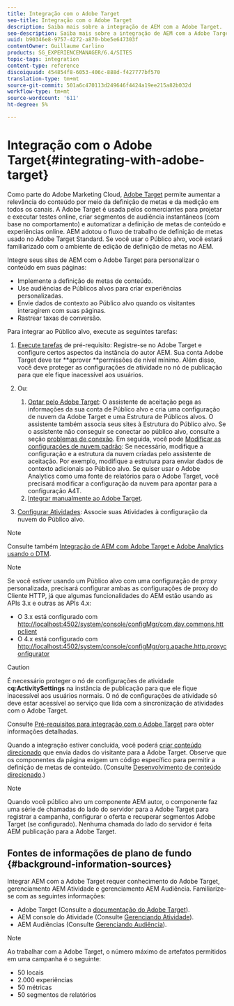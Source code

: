 ```yaml
---
title: Integração com o Adobe Target
seo-title: Integração com o Adobe Target
description: Saiba mais sobre a integração de AEM com a Adobe Target.
seo-description: Saiba mais sobre a integração de AEM com a Adobe Target.
uuid: b90346e8-9757-4272-a870-bbe5e647303f
contentOwner: Guillaume Carlino
products: SG_EXPERIENCEMANAGER/6.4/SITES
topic-tags: integration
content-type: reference
discoiquuid: 454854f8-6053-406c-888d-f427777bf570
translation-type: tm+mt
source-git-commit: 501a6c470113d249646f4424a19ee215a82b032d
workflow-type: tm+mt
source-wordcount: '611'
ht-degree: 5%

---
```



# Integração com o Adobe Target{#integrating-with-adobe-target}

Como parte do Adobe Marketing Cloud, [Adobe Target](http://www.adobe.com/ro/solutions/testing-targeting/testandtarget.html) permite aumentar a relevância do conteúdo por meio da definição de metas e da medição em todos os canais. A Adobe Target é usada pelos comerciantes para projetar e executar testes online, criar segmentos de audiência instantâneos (com base no comportamento) e automatizar a definição de metas de conteúdo e experiências online. AEM adotou o fluxo de trabalho de definição de metas usado no Adobe Target Standard. Se você usar o Público alvo, você estará familiarizado com o ambiente de edição de definição de metas no AEM.

Integre seus sites de AEM com o Adobe Target para personalizar o conteúdo em suas páginas:

* Implemente a definição de metas de conteúdo.
* Use audiências de Públicos alvos para criar experiências personalizadas.
* Envie dados de contexto ao Público alvo quando os visitantes interagirem com suas páginas.
* Rastrear taxas de conversão.

Para integrar ao Público alvo, execute as seguintes tarefas:

1. [Execute tarefas](/help/sites-administering/target-requirements.md) de pré-requisito: Registre-se no Adobe Target e configure certos aspectos da instância do autor AEM. Sua conta Adobe Target deve ter **aprover **permissões de nível mínimo. Além disso, você deve proteger as configurações de atividade no nó de publicação para que ele fique inacessível aos usuários.

1. Ou:

   1. [Optar pelo Adobe Target](/help/sites-administering/opt-in.md): O assistente de aceitação pega as informações da sua conta de Público alvo e cria uma configuração de nuvem da Adobe Target e uma Estrutura de Públicos alvos. O assistente também associa seus sites à Estrutura do Público alvo. Se o assistente não conseguir se conectar ao público alvo, consulte a seção [problemas de conexão](/help/sites-administering/target-configuring.md#troubleshooting-target-connection-problems). Em seguida, você pode [Modificar as configurações de nuvem padrão](/help/sites-administering/target-configuring.md#modifying-the-opt-in-wizard-configurations): Se necessário, modifique a configuração e a estrutura da nuvem criadas pelo assistente de aceitação. Por exemplo, modifique a estrutura para enviar dados de contexto adicionais ao Público alvo. Se quiser usar o Adobe Analytics como uma fonte de relatórios para o Adobe Target, você precisará modificar a configuração da nuvem para apontar para a configuração A4T.
   1. [Integrar manualmente ao Adobe Target](/help/sites-administering/target-configuring.md#manually-integrating-with-adobe-target).

1. [Configurar Atividades](/help/sites-authoring/activitylib.md): Associe suas Atividades à configuração da nuvem do Público alvo.

>[!NOTE]
>
>Consulte também [Integração de AEM com Adobe Target e Adobe Analytics usando o DTM](https://helpx.adobe.com/experience-manager/using/integrate-digital-marketing-solutions.html).

>[!NOTE]
>
>Se você estiver usando um Público alvo com uma configuração de proxy personalizada, precisará configurar ambas as configurações de proxy do Cliente HTTP, já que algumas funcionalidades do AEM estão usando as APIs 3.x e outras as APIs 4.x:
>
>* O 3.x está configurado com [http://localhost:4502/system/console/configMgr/com.day.commons.httpclient](http://localhost:4502/system/console/configMgr/com.day.commons.httpclient)
>* O 4.x está configurado com [http://localhost:4502/system/console/configMgr/org.apache.http.proxyconfigurator](http://localhost:4502/system/console/configMgr/org.apache.http.proxyconfigurator)

>



>[!CAUTION]
>
>É necessário proteger o nó de configurações de atividade **cq:ActivitySettings** na instância de publicação para que ele fique inacessível aos usuários normais. O nó de configurações de atividade só deve estar acessível ao serviço que lida com a sincronização de atividades com o Adobe Target.
>
>Consulte [Pré-requisitos para integração com o Adobe Target](/help/sites-administering/target-requirements.md#securing-the-activity-settings-node) para obter informações detalhadas.

Quando a integração estiver concluída, você poderá [criar conteúdo direcionado](/help/sites-authoring/content-targeting-touch.md) que envia dados do visitante para a Adobe Target. Observe que os componentes da página exigem um código específico para permitir a definição de metas de conteúdo. (Consulte [Desenvolvimento de conteúdo direcionado](/help/sites-developing/target.md).)

>[!NOTE]
>
>Quando você público alvo um componente AEM autor, o componente faz uma série de chamadas do lado do servidor para a Adobe Target para registrar a campanha, configurar o oferta e recuperar segmentos Adobe Target (se configurado). Nenhuma chamada do lado do servidor é feita AEM publicação para a Adobe Target.

## Fontes de informações de plano de fundo {#background-information-sources}

Integrar AEM com a Adobe Target requer conhecimento do Adobe Target, gerenciamento AEM Atividade e gerenciamento AEM Audiência. Familiarize-se com as seguintes informações:

* Adobe Target (Consulte a [documentação do Adobe Target](https://docs.adobe.com/content/help/en/target/using/target-home.html)).
* AEM console do Atividade (Consulte [Gerenciando Atividade](/help/sites-authoring/activitylib.md)).
* AEM Audiências (Consulte [Gerenciando Audiência](/help/sites-authoring/managing-audiences.md)).

>[!NOTE]
>
>Ao trabalhar com a Adobe Target, o número máximo de artefatos permitidos em uma campanha é o seguinte:
>
>* 50 locais
>* 2.000 experiências
>* 50 métricas
>* 50 segmentos de relatórios

>




